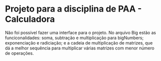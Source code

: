 # Projeto para a disciplina de PAA - Calculadora

Não foi possível fazer uma interface para o projeto. No arquivo Big estão as funciconalidades: soma, subtração e multiplicação para bigNumbers; exponenciação e radiciação; e a cadeia de multiplicação de matrizes, que dá a melhor sequência para multiplicar várias matrizes com menor número de operações. 
